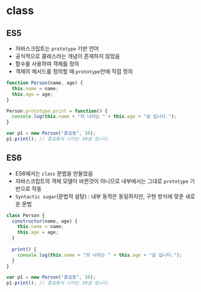 # class

## ES5

* 자바스크립트는 `prototype` 기반 언어
* 공식적으로 클래스라는 개념이 존재하지 않았음
* 함수를 사용하여 객체를 정의
* 객체의 메서드를 정의할 때 `prototype`안에 직접 정의

```javascript
function Person(name, age) {
  this.name = name;
  this.age = age;
}

Person.prototype.print = function() {
  console.log(this.name + "의 나이는 " + this.age + "살 입니다.");
}

var p1 = new Person("홍길동", 30);
p1.print(); // 홍길동의 나이는 30살 입니다.
```

## ES6

* ES6에서는 `class` 문법을 만들었음
* 자바스크립트의 객체 모델이 바뀐것이 아니므로 내부에서는 그대로 `prototype` 기반으로 작동
* `Syntactic sugar`\(문법적 설탕\) : 내부 동작은 동일하지만, 구현 방식에 맞춘 새로운 문법

```javascript
class Person {
  constructor(name, age) {
    this.name = name;
    this.age = age;
  }
  
  print() {
    console.log(this.name + "의 나이는 " + this.age + "살 입니다.");
  }
}

var p1 = new Person("홍길동", 30);
p1.print(); // 홍길동의 나이는 30살 입니다.
```


